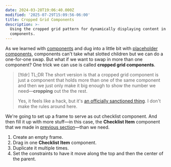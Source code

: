 ```yaml
---
date: 2024-03-28T19:06:40.000Z
modified: '2025-07-29T15:09:56-06:00'
title: Cropped Grid Components
description: >-
  Using the cropped grid pattern for dynamically displaying content in Figma
  components.
---
```


As we learned with [components](components.md) and dug into a little bit with [placeholder components](placeholder-components.md), components can't take what slotted children but we can do a one-for-one swap. But what if we want to swap in more than one component? One trick we can use is called **cropped grid components**.

> [!tldr] TL;DR
> The short version is that a cropped grid component is just a component that holds more than one of the same component and then we just only make it big enough to show the number we need—**cropping** out the the rest.
>
> Yes, it feels like a hack, but it's [an officially sanctioned thing](https://www.figma.com/best-practices/component-architecture/#setting-up-the-cropped-grid-components). I don't make the rules around here.

We're going to set up a frame to serve as out checklist component. And then fill it up with more stuff—in this case, the **Checklist Item** component that we made in [previous section](building-a-checkbox-component.md)—than we need.

1. Create an empty frame.
2. Drag in one **Checklist Item** component.
3. Duplicate it multiple times.
4. Set the constraints to have it move along the top and then the center of the parent.

